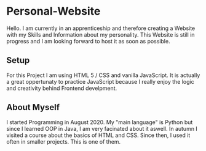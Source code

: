 # Personal-Website
Hello. I am currently in an apprenticeship and therefore creating a Website with my Skills and Information about my personality.
This Website is still in progress and I am looking forward to host it as soon as possible. 

## Setup

For this Project I am using HTML 5 / CSS and vanilla JavaScript. It is actually a great oppertunaty to practice JavaScript because I really enjoy the logic and creativity behind 
Frontend develpment. 


## About Myself

I started Programming in August 2020. My "main language" is Python but since I learned OOP in Java, I am very facinated about it aswell. In autumn I visited a course about 
the basics of HTML and CSS. Since then, I used it often in smaller projects. This is one of them. 
